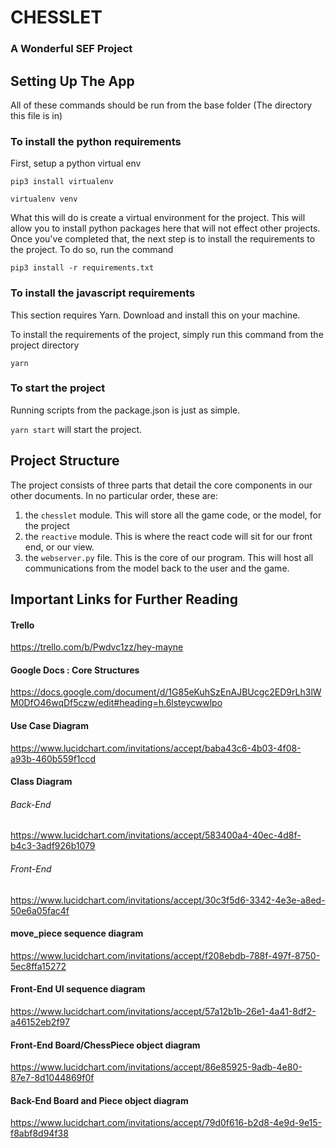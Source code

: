 # CHESSLET
### A Wonderful SEF Project

## Setting Up The App
All of these commands should be run from the base folder (The directory this file is in)

### To install the python requirements
First, setup a python virtual env

`pip3 install virtualenv`

`virtualenv venv`

What this will do is create a virtual environment for the project. This will allow you to install python packages here that will not effect other projects.
Once you've completed that, the next step is to install the requirements to the project. To do so, run the command

`pip3 install -r requirements.txt`

### To install the javascript requirements
This section requires Yarn. Download and install this on your machine.

To install the requirements of the project, simply run this command from the project directory

`yarn`

### To start the project
Running scripts from the package.json is just as simple.

`yarn start` will start the project.

## Project Structure
The project consists of three parts that detail the core components in our other documents. In no particular order, these are:
1. the `chesslet` module. This will store all the game code, or the model, for the project
2. the `reactive` module. This is where the react code will sit for our front end, or our view.
3. the `webserver.py` file. This is the core of our program. This will host all communications from the model back to the user and the game.

## Important Links for Further Reading
#### Trello
https://trello.com/b/Pwdvc1zz/hey-mayne

#### Google Docs : Core Structures
https://docs.google.com/document/d/1G85eKuhSzEnAJBUcgc2ED9rLh3lWM0DfO46wqDf5czw/edit#heading=h.6lsteycwwlpo

#### Use Case Diagram
https://www.lucidchart.com/invitations/accept/baba43c6-4b03-4f08-a93b-460b559f1ccd

#### Class Diagram
###### Back-End
https://www.lucidchart.com/invitations/accept/583400a4-40ec-4d8f-b4c3-3adf926b1079
###### Front-End
https://www.lucidchart.com/invitations/accept/30c3f5d6-3342-4e3e-a8ed-50e6a05fac4f

#### move_piece sequence diagram
https://www.lucidchart.com/invitations/accept/f208ebdb-788f-497f-8750-5ec8ffa15272

#### Front-End UI sequence diagram
https://www.lucidchart.com/invitations/accept/57a12b1b-26e1-4a41-8df2-a46152eb2f97

#### Front-End Board/ChessPiece object diagram
https://www.lucidchart.com/invitations/accept/86e85925-9adb-4e80-87e7-8d1044869f0f

#### Back-End Board and Piece object diagram
https://www.lucidchart.com/invitations/accept/79d0f616-b2d8-4e9d-9e15-f8abf8d94f38
